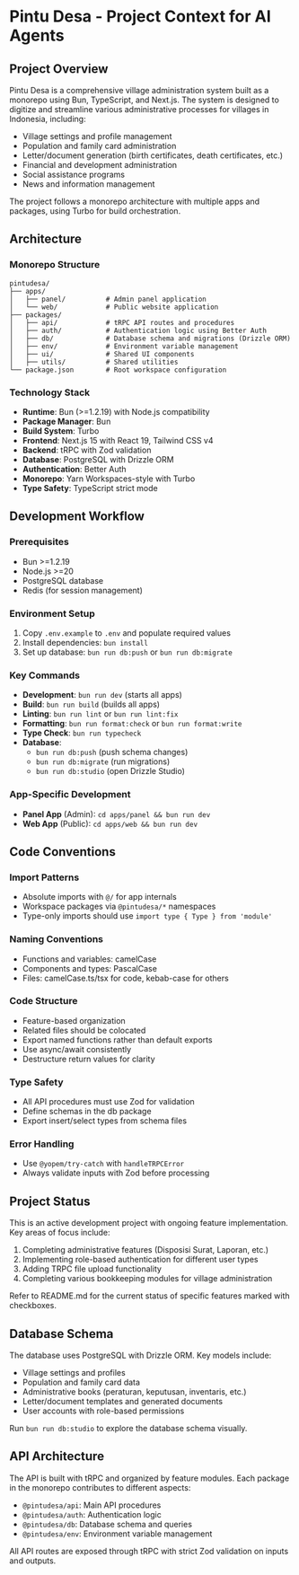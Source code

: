 # Pintu Desa - Project Context for AI Agents

## Project Overview

Pintu Desa is a comprehensive village administration system built as a monorepo using Bun, TypeScript, and Next.js. The system is designed to digitize and streamline various administrative processes for villages in Indonesia, including:

- Village settings and profile management
- Population and family card administration
- Letter/document generation (birth certificates, death certificates, etc.)
- Financial and development administration
- Social assistance programs
- News and information management

The project follows a monorepo architecture with multiple apps and packages, using Turbo for build orchestration.

## Architecture

### Monorepo Structure
```
pintudesa/
├── apps/
│   ├── panel/          # Admin panel application
│   └── web/            # Public website application
├── packages/
│   ├── api/            # tRPC API routes and procedures
│   ├── auth/           # Authentication logic using Better Auth
│   ├── db/             # Database schema and migrations (Drizzle ORM)
│   ├── env/            # Environment variable management
│   ├── ui/             # Shared UI components
│   ├── utils/          # Shared utilities
└── package.json        # Root workspace configuration
```

### Technology Stack
- **Runtime**: Bun (>=1.2.19) with Node.js compatibility
- **Package Manager**: Bun
- **Build System**: Turbo
- **Frontend**: Next.js 15 with React 19, Tailwind CSS v4
- **Backend**: tRPC with Zod validation
- **Database**: PostgreSQL with Drizzle ORM
- **Authentication**: Better Auth
- **Monorepo**: Yarn Workspaces-style with Turbo
- **Type Safety**: TypeScript strict mode

## Development Workflow

### Prerequisites
- Bun >=1.2.19
- Node.js >=20
- PostgreSQL database
- Redis (for session management)

### Environment Setup
1. Copy `.env.example` to `.env` and populate required values
2. Install dependencies: `bun install`
3. Set up database: `bun run db:push` or `bun run db:migrate`

### Key Commands
- **Development**: `bun run dev` (starts all apps)
- **Build**: `bun run build` (builds all apps)
- **Linting**: `bun run lint` or `bun run lint:fix`
- **Formatting**: `bun run format:check` or `bun run format:write`
- **Type Check**: `bun run typecheck`
- **Database**: 
  - `bun run db:push` (push schema changes)
  - `bun run db:migrate` (run migrations)
  - `bun run db:studio` (open Drizzle Studio)

### App-Specific Development
- **Panel App** (Admin): `cd apps/panel && bun run dev`
- **Web App** (Public): `cd apps/web && bun run dev`

## Code Conventions

### Import Patterns
- Absolute imports with `@/` for app internals
- Workspace packages via `@pintudesa/*` namespaces
- Type-only imports should use `import type { Type } from 'module'`

### Naming Conventions
- Functions and variables: camelCase
- Components and types: PascalCase
- Files: camelCase.ts/tsx for code, kebab-case for others

### Code Structure
- Feature-based organization
- Related files should be colocated
- Export named functions rather than default exports
- Use async/await consistently
- Destructure return values for clarity

### Type Safety
- All API procedures must use Zod for validation
- Define schemas in the db package
- Export insert/select types from schema files

### Error Handling
- Use `@yopem/try-catch` with `handleTRPCError`
- Always validate inputs with Zod before processing

## Project Status

This is an active development project with ongoing feature implementation. Key areas of focus include:

1. Completing administrative features (Disposisi Surat, Laporan, etc.)
2. Implementing role-based authentication for different user types
3. Adding TRPC file upload functionality
4. Completing various bookkeeping modules for village administration

Refer to README.md for the current status of specific features marked with checkboxes.

## Database Schema

The database uses PostgreSQL with Drizzle ORM. Key models include:
- Village settings and profiles
- Population and family card data
- Administrative books (peraturan, keputusan, inventaris, etc.)
- Letter/document templates and generated documents
- User accounts with role-based permissions

Run `bun run db:studio` to explore the database schema visually.

## API Architecture

The API is built with tRPC and organized by feature modules. Each package in the monorepo contributes to different aspects:
- `@pintudesa/api`: Main API procedures
- `@pintudesa/auth`: Authentication logic
- `@pintudesa/db`: Database schema and queries
- `@pintudesa/env`: Environment variable management

All API routes are exposed through tRPC with strict Zod validation on inputs and outputs.
